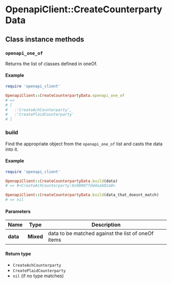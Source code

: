 # OpenapiClient::CreateCounterpartyData

## Class instance methods

### `openapi_one_of`

Returns the list of classes defined in oneOf.

#### Example

```ruby
require 'openapi_client'

OpenapiClient::CreateCounterpartyData.openapi_one_of
# =>
# [
#   :'CreateAchCounterparty',
#   :'CreatePlaidCounterparty'
# ]
```

### build

Find the appropriate object from the `openapi_one_of` list and casts the data into it.

#### Example

```ruby
require 'openapi_client'

OpenapiClient::CreateCounterpartyData.build(data)
# => #<CreateAchCounterparty:0x00007fdd4aab02a0>

OpenapiClient::CreateCounterpartyData.build(data_that_doesnt_match)
# => nil
```

#### Parameters

| Name | Type | Description |
| ---- | ---- | ----------- |
| **data** | **Mixed** | data to be matched against the list of oneOf items |

#### Return type

- `CreateAchCounterparty`
- `CreatePlaidCounterparty`
- `nil` (if no type matches)

